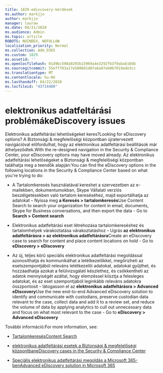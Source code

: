 ```yaml
---
title: 1829-ediscovery-kérdések
ms.author: markjjo
author: markjjo
manager: lauraw
ms.date: 04/21/2020
ms.audience: Admin
ms.topic: article
ROBOTS: NOINDEX, NOFOLLOW
localization_priority: Normal
ms.collection: Adm_O365
ms.custom: 1829
ms.assetid: ''
ms.openlocfilehash: 01d9bc598a0293b15969a4e3292fb3f9abab10db
ms.sourcegitcommit: 55eff703a17e500681d8fa6a87eb067019ade3cc
ms.translationtype: MT
ms.contentlocale: hu-HU
ms.lasthandoff: 04/22/2020
ms.locfileid: "43714480"
---
```

# <a name="ediscovery-issues"></a><span data-ttu-id="5d5f0-102">elektronikus adatfeltárási problémák</span><span class="sxs-lookup"><span data-stu-id="5d5f0-102">eDiscovery issues</span></span>

<span data-ttu-id="5d5f0-103">Elektronikus adatfeltárási lehetőségeket keres?</span><span class="sxs-lookup"><span data-stu-id="5d5f0-103">Looking for eDiscovery options?</span></span> <span data-ttu-id="5d5f0-104">A Biztonsági & megfelelőségi központban újratervezett navigációval előfordulhat, hogy az elektronikus adatfeltárási beállítások már áthelyeződtek.</span><span class="sxs-lookup"><span data-stu-id="5d5f0-104">With the re-designed navigation in the Security & Compliance Center, your eDiscovery options may have moved already.</span></span>  <span data-ttu-id="5d5f0-105">Az elektronikus adatfeltárási lehetőségeket a Biztonsági & megfelelőségi központban találhatja meg a teendők alapján:</span><span class="sxs-lookup"><span data-stu-id="5d5f0-105">You can find the eDiscovery options in the following locations in the Security & Compliance Center based on what you're trying to do:</span></span>

- <span data-ttu-id="5d5f0-106">A Tartalomkeresés használatával kereshet a szervezetben az e-mailekben, dokumentumokban, Skype Vállalati verziós beszélgetésekben való tartalom kereséséhez, majd exportálhatja az adatokat – Nyissa meg **a Keresés > tartalomkeresés**</span><span class="sxs-lookup"><span data-stu-id="5d5f0-106">Use Content Search to search your organization for content in email, documents, Skype for Business conversations, and then export the data - Go to **Search > Content search**</span></span>

- <span data-ttu-id="5d5f0-107">Elektronikus adatfeltárási eset létrehozása tartalomkereséshez és tartalomhelyek várakoztatása várakoztatáshoz – Ugrás **az elektronikus adatfeltárásra > az elektronikus adatfeltárásra**</span><span class="sxs-lookup"><span data-stu-id="5d5f0-107">Create an eDiscovery case to search for content and place content locations on hold - Go to **eDiscovery > eDiscovery**</span></span>

- <span data-ttu-id="5d5f0-108">Az új, teljes körű speciális elektronikus adatfeltárási megoldással azonosíthatja és kommunikálhat a letétkezelőkkel, megőrizheti az esetszempontjából releváns letétkezelői adatokat, adatokat gyűjthet, és hozzáadhatja azokat a felülvizsgálati készlethez, és csökkentheti az adatok mennyiségét azáltal, hogy elemzéssel kiisztja a felesleges adatokat, és az eset szempontjából leginkább releváns adatokra összpontosít – látogasson el az **elektronikus adatfeltárásra > Advanced eDiscovery**</span><span class="sxs-lookup"><span data-stu-id="5d5f0-108">Use the new end-to-end Advanced eDiscovery solution to identify and communicate with custodians, preserve custodian data relevant to the case, collect data and add it to a review set, and reduce the volume of data by applying analytics to cull out unnecessary data and focus on what most relevant to the case -  Go to **eDiscovery > Advanced eDiscovery**</span></span>

<span data-ttu-id="5d5f0-109">További információ:</span><span class="sxs-lookup"><span data-stu-id="5d5f0-109">For more information, see:</span></span>

- [<span data-ttu-id="5d5f0-110">Tartalomkeresés</span><span class="sxs-lookup"><span data-stu-id="5d5f0-110">Content Search</span></span>](https://docs.microsoft.com/office365/securitycompliance/content-search)

- [<span data-ttu-id="5d5f0-111">elektronikus adatfeltárási esetek a Biztonsági & megfelelőségi központban</span><span class="sxs-lookup"><span data-stu-id="5d5f0-111">eDiscovery cases in the Security & Compliance Center</span></span>](https://docs.microsoft.com/office365/securitycompliance/ediscovery-cases)

- [<span data-ttu-id="5d5f0-112">Speciális elektronikus adatfeltárási megoldás a Microsoft 365-ben</span><span class="sxs-lookup"><span data-stu-id="5d5f0-112">Advanced eDiscovery solution in Microsoft 365</span></span>](https://docs.microsoft.com/office365/securitycompliance/compliance20/overview-ediscovery-20)
